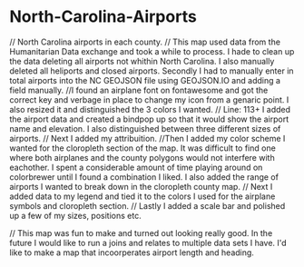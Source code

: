 # North-Carolina-Airports
// North Carolina airports in each county. 
//  This map used data from the Humanitarian Data exchange and took a while to process. I hade to clean up the data deleting all airports not whithin North Carolina. I also manually deleted all heliports and closed airports. Secondly I had to manually enter in total airports into the NC GEOJSON file using GEOJSON.IO and adding a field manually.
  //I found an airplane font on fontawesome and got the correct key and verbage in place to change my icon from a genaric point. I also resized it and distinguished the 3 colors I wanted.
  // Line: 113+ I added the airport data and created a bindpop up so that it would show the airport name and elevation. I also distinguished between three different sizes of airports.
  // Next I added my attribuition. 
  //Then I added my color scheme I wanted for the cloropleth section of the map. It was difficult to find one where both airplanes and the county polygons would not interfere with eachother. I spent a considerable amount of time playing around on colorbrewer until I found a combination I liked. I also added the range of airports I wanted to break down in the cloropleth county map.
  // Next I added data to my legend and tied it to the colors I used for the airplane symbols and cloropleth section.
 // Lastly I added a scale bar and polished up a few of my sizes, positions etc.
 
 // This map was fun to make and turned out looking really good. In the future I would like to run a joins and relates to multiple data sets I have. I'd like to make a map that incoorperates airport length and heading.
